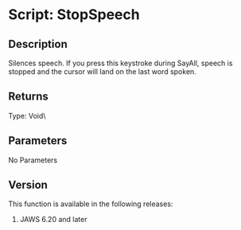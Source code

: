 # Script: StopSpeech

## Description

Silences speech. If you press this keystroke during SayAll, speech is
stopped and the cursor will land on the last word spoken.

## Returns

Type: Void\

## Parameters

No Parameters

## Version

This function is available in the following releases:

1.  JAWS 6.20 and later
